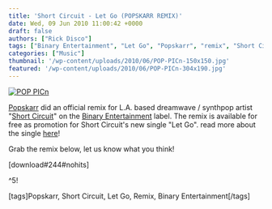 ```yaml
---
title: 'Short Circuit - Let Go (POPSKARR REMIX)'
date: Wed, 09 Jun 2010 11:00:42 +0000
draft: false
authors: ["Rick Disco"]
tags: ["Binary Entertainment", "Let Go", "Popskarr", "remix", "Short Circuit"]
categories: ["Music"]
thumbnail: '/wp-content/uploads/2010/06/POP-PICn-150x150.jpg'
featured: '/wp-content/uploads/2010/06/POP-PICn-304x190.jpg'
---
```


[![](/wp-content/uploads/2010/06/POP-PICn.jpg "POP PICn")](/wp-content/uploads/2010/06/POP-PICn.jpg)

[Popskarr](http://www.facebook.com/popskarr "Popskarr") did an official remix for L.A. based dreamwave / synthpop artist "[Short Circuit](http://wearebinary.com/artists/shortcircuit/ "Short Circuit")" on the [Binary Entertainment](http://wearebinary.com/ "Binary Entertainment") label. The remix is available for free as promotion for Short Circuit's new single "Let Go". read more about the single [here](http://wearebinary.com/2010/06/short-circuit-let-go/ "Short Circuit Let Go")!

Grab the remix below, let us know what you think!

\[download#244#nohits\]

^5!

\[tags\]Popskarr, Short Circuit, Let Go, Remix, Binary Entertainment\[/tags\]